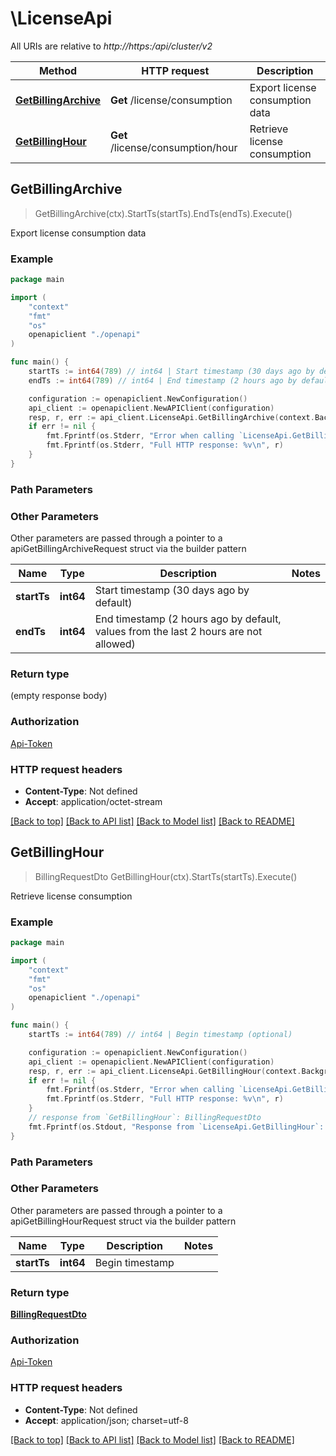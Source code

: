 # \LicenseApi

All URIs are relative to *http://https:/api/cluster/v2*

Method | HTTP request | Description
------------- | ------------- | -------------
[**GetBillingArchive**](LicenseApi.md#GetBillingArchive) | **Get** /license/consumption | Export license consumption data
[**GetBillingHour**](LicenseApi.md#GetBillingHour) | **Get** /license/consumption/hour | Retrieve license consumption



## GetBillingArchive

> GetBillingArchive(ctx).StartTs(startTs).EndTs(endTs).Execute()

Export license consumption data



### Example

```go
package main

import (
    "context"
    "fmt"
    "os"
    openapiclient "./openapi"
)

func main() {
    startTs := int64(789) // int64 | Start timestamp (30 days ago by default) (optional)
    endTs := int64(789) // int64 | End timestamp (2 hours ago by default, values from the last 2 hours are not allowed) (optional)

    configuration := openapiclient.NewConfiguration()
    api_client := openapiclient.NewAPIClient(configuration)
    resp, r, err := api_client.LicenseApi.GetBillingArchive(context.Background()).StartTs(startTs).EndTs(endTs).Execute()
    if err != nil {
        fmt.Fprintf(os.Stderr, "Error when calling `LicenseApi.GetBillingArchive``: %v\n", err)
        fmt.Fprintf(os.Stderr, "Full HTTP response: %v\n", r)
    }
}
```

### Path Parameters



### Other Parameters

Other parameters are passed through a pointer to a apiGetBillingArchiveRequest struct via the builder pattern


Name | Type | Description  | Notes
------------- | ------------- | ------------- | -------------
 **startTs** | **int64** | Start timestamp (30 days ago by default) | 
 **endTs** | **int64** | End timestamp (2 hours ago by default, values from the last 2 hours are not allowed) | 

### Return type

 (empty response body)

### Authorization

[Api-Token](../README.md#Api-Token)

### HTTP request headers

- **Content-Type**: Not defined
- **Accept**: application/octet-stream

[[Back to top]](#) [[Back to API list]](../README.md#documentation-for-api-endpoints)
[[Back to Model list]](../README.md#documentation-for-models)
[[Back to README]](../README.md)


## GetBillingHour

> BillingRequestDto GetBillingHour(ctx).StartTs(startTs).Execute()

Retrieve license consumption

### Example

```go
package main

import (
    "context"
    "fmt"
    "os"
    openapiclient "./openapi"
)

func main() {
    startTs := int64(789) // int64 | Begin timestamp (optional)

    configuration := openapiclient.NewConfiguration()
    api_client := openapiclient.NewAPIClient(configuration)
    resp, r, err := api_client.LicenseApi.GetBillingHour(context.Background()).StartTs(startTs).Execute()
    if err != nil {
        fmt.Fprintf(os.Stderr, "Error when calling `LicenseApi.GetBillingHour``: %v\n", err)
        fmt.Fprintf(os.Stderr, "Full HTTP response: %v\n", r)
    }
    // response from `GetBillingHour`: BillingRequestDto
    fmt.Fprintf(os.Stdout, "Response from `LicenseApi.GetBillingHour`: %v\n", resp)
}
```

### Path Parameters



### Other Parameters

Other parameters are passed through a pointer to a apiGetBillingHourRequest struct via the builder pattern


Name | Type | Description  | Notes
------------- | ------------- | ------------- | -------------
 **startTs** | **int64** | Begin timestamp | 

### Return type

[**BillingRequestDto**](BillingRequestDto.md)

### Authorization

[Api-Token](../README.md#Api-Token)

### HTTP request headers

- **Content-Type**: Not defined
- **Accept**: application/json; charset=utf-8

[[Back to top]](#) [[Back to API list]](../README.md#documentation-for-api-endpoints)
[[Back to Model list]](../README.md#documentation-for-models)
[[Back to README]](../README.md)

